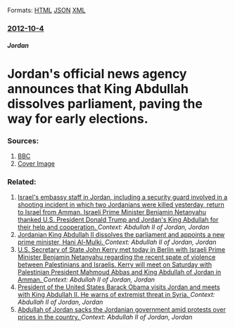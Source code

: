 
Formats: [HTML](/news/2012/10/4/jordan-s-official-news-agency-announces-that-king-abdullah-dissolves-parliament-paving-the-way-for-early-elections.html)  [JSON](/news/2012/10/4/jordan-s-official-news-agency-announces-that-king-abdullah-dissolves-parliament-paving-the-way-for-early-elections.json)  [XML](/news/2012/10/4/jordan-s-official-news-agency-announces-that-king-abdullah-dissolves-parliament-paving-the-way-for-early-elections.xml)  

### [2012-10-4](/news/2012/10/4/index.md)

##### Jordan
# Jordan's official news agency announces that King Abdullah dissolves parliament, paving the way for early elections. 




### Sources:

1. [BBC](http://www.bbc.co.uk/news/world-middle-east-19837500)
1. [Cover Image](http://ichef-1.bbci.co.uk/news/1024/media/images/60098000/jpg/_60098675_60098674.jpg)

### Related:

1. [Israel's embassy staff in Jordan, including a security guard involved in a shooting incident in which two Jordanians were killed yesterday, return to Israel from Amman. Israeli Prime Minister Benjamin Netanyahu thanked U.S. President Donald Trump and Jordan's King Abdullah for their help and cooperation. ](/news/2017/07/24/israel-s-embassy-staff-in-jordan-including-a-security-guard-involved-in-a-shooting-incident-in-which-two-jordanians-were-killed-yesterday.md) _Context: Abdullah II of Jordan, Jordan_
2. [ Jordanian King Abdullah II dissolves the parliament and appoints a new prime minister, Hani Al-Mulki. ](/news/2016/05/30/jordanian-king-abdullah-ii-dissolves-the-parliament-and-appoints-a-new-prime-minister-hani-al-mulki.md) _Context: Abdullah II of Jordan, Jordan_
3. [U.S. Secretary of State John Kerry met today in Berlin with Israeli Prime Minister Benjamin Netanyahu regarding the recent spate of violence between Palestinians and Israelis. Kerry will meet on Saturday with Palestinian President Mahmoud Abbas and King Abdullah of Jordan in Amman. ](/news/2015/10/22/u-s-secretary-of-state-john-kerry-met-today-in-berlin-with-israeli-prime-minister-benjamin-netanyahu-regarding-the-recent-spate-of-violence.md) _Context: Abdullah II of Jordan, Jordan_
4. [President of the United States Barack Obama visits Jordan and meets with King Abdullah II. He warns of extremist threat in Syria. ](/news/2013/03/22/president-of-the-united-states-barack-obama-visits-jordan-and-meets-with-king-abdullah-ii-he-warns-of-extremist-threat-in-syria.md) _Context: Abdullah II of Jordan, Jordan_
5. [Abdullah of Jordan sacks the Jordanian government amid protests over prices in the country. ](/news/2011/02/1/abdullah-of-jordan-sacks-the-jordanian-government-amid-protests-over-prices-in-the-country.md) _Context: Abdullah II of Jordan, Jordan_
